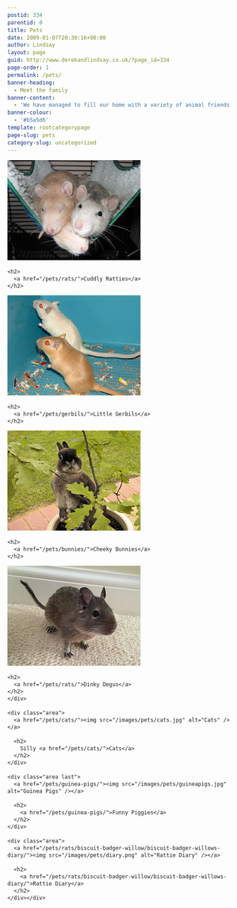 ```yaml
---
postid: 334
parentid: 0
title: Pets
date: 2009-01-07T20:30:16+00:00
author: Lindsay
layout: page
guid: http://www.derekandlindsay.co.uk/?page_id=334
page-order: 1
permalink: /pets/
banner-heading:
  - Meet the family
banner-content:
  - 'We have managed to fill our home with a variety of animal friends over the years.  Our family has included bunnies, cats, gerbils, guinea pigs and far too many rats.  Things have been a little hectic at times, but one thing is for sure, we have loved and enjoyed our time with every one of them.'
banner-colour:
  - '#b5a5d6'
template: rootcategorypage
page-slug: pets
category-slug: uncategorized
---
```

<div id="areas" class="threewide">
  <div class="area">
    <a href="/pets/rats/"><img src="/images/pets/rats.jpg" alt="Ratties" /></a>
    
    <h2>
      <a href="/pets/rats/">Cuddly Ratties</a>
    </h2>
  </div>
  
  <div class="area">
    <a href="/pets/gerbils/"><img src="/images/pets/gerbils.jpg" alt="Gerbils" /></a>
    
    <h2>
      <a href="/pets/gerbils/">Little Gerbils</a>
    </h2>
  </div>
  
  <div class="area last">
    <a href="/pets/bunnies/"><img src="/images/pets/bunnies.jpg" alt="Bunnies" /></a>
    
    <h2>
      <a href="/pets/bunnies/">Cheeky Bunnies</a>
    </h2>
  </div>
  
  <div class="area">
    <a href="/pets/degus/"><img src="/images/pets/pet_degu.jpg" alt="Degus" /></a>
    
    <h2>
      <a href="/pets/rats/">Dinky Degus</a>
    </h2>
	</div> 
    
    <div class="area">
      <a href="/pets/cats/"><img src="/images/pets/cats.jpg" alt="Cats" /></a>
      
      <h2>
        Silly <a href="/pets/cats/">Cats</a>
      </h2>
    </div>
    
    <div class="area last">
      <a href="/pets/guinea-pigs/"><img src="/images/pets/guineapigs.jpg" alt="Guinea Pigs" /></a>
      
      <h2>
        <a href="/pets/guinea-pigs/">Funny Piggies</a>
      </h2>
    </div>
    
    <div class="area">
      <a href="/pets/rats/biscuit-badger-willow/biscuit-badger-willows-diary/"><img src="/images/pets/diary.png" alt="Rattie Diary" /></a>
      
      <h2>
        <a href="/pets/rats/biscuit-badger-willow/biscuit-badger-willows-diary/">Rattie Diary</a>
      </h2>
    </div></div>
